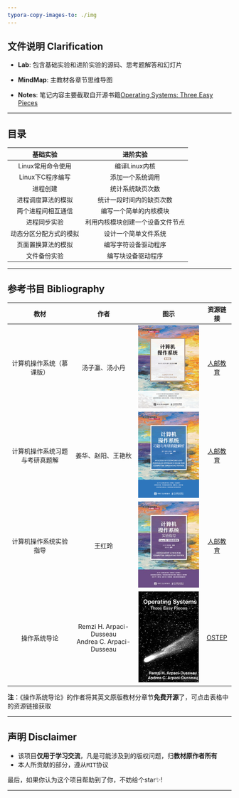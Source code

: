 ```yaml
---
typora-copy-images-to: ./img
---
```


## 文件说明 Clarification

- **Lab**: 包含基础实验和进阶实验的源码、思考题解答和幻灯片

- **MindMap**: 主教材各章节思维导图

- **Notes**: 笔记内容主要截取自开源书籍<a href="https://pages.cs.wisc.edu/~remzi/OSTEP/">Operating Systems: Three Easy Pieces</a>

------



## 目录

|        基础实验        |             进阶实验             |
| :--------------------: | :------------------------------: |
|   Linux常用命令使用    |          编译Linux内核           |
|    Linux下C程序编写    |         添加一个系统调用         |
|        进程创建        |         统计系统缺页次数         |
|   进程调度算法的模拟   |     统计一段时间内的缺页次数     |
|   两个进程间相互通信   |      编写一个简单的内核模块      |
|      进程同步实验      | 利用内核模块创建一个设备文件节点 |
| 动态分区分配方式的模拟 |       设计一个简单文件系统       |
|   页面置换算法的模拟   |       编写字符设备驱动程序       |
|      文件备份实验      |        编写块设备驱动程序        |

------



## 参考书目 Bibliography

|              教材              |                        作者                         |                             图示                             |                           资源链接                           |
| :----------------------------: | :-------------------------------------------------: | :----------------------------------------------------------: | :----------------------------------------------------------: |
|    计算机操作系统（慕课版）    |                   汤子瀛、汤小丹                    |  ![计算机操作系统（慕课版）](img/21044c7c8ccc3d528f35.png)   | <a href="https://www.ryjiaoyu.com/book/details/42942">人邮教育</a> |
| 计算机操作系统习题与考研真题解 |                 姜华、赵阳、王艳秋                  | ![计算机操作系统习题与考研真题解析](img/21068d594854e945893e.png) | <a href="https://www.ryjiaoyu.com/book/details/43176">人邮教育</a> |
|     计算机操作系统实验指导     |                       王红玲                        |   ![计算机操作系统实验指导](img/211146b8bcdbf6e13e9d.jpeg)   | <a href="https://www.ryjiaoyu.com/book/details/44907">人邮教育</a> |
|          操作系统导论          | Remzi H. Arpaci-Dusseau<br>Andrea C. Arpaci-Dusseau | ![img](img/51rSSmdEUlL._SY291_BO1,204,203,200_QL40_FMwebp_.jpg) | <a href="https://pages.cs.wisc.edu/~remzi/OSTEP/">OSTEP</a>  |

**注**：《操作系统导论》的作者将其英文原版教材分章节**免费开源**了，可点击表格中的资源链接获取

------



## 声明 Disclaimer

- 该项目**仅用于学习交流**，凡是可能涉及到的版权问题，归**教材原作者所有**
- 本人所贡献的部分，遵从`MIT`协议

最后，如果你认为这个项目帮助到了你，不妨给个star✨!

------

